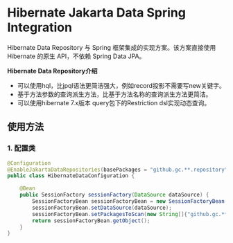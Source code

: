 # Hibernate Jakarta Data Spring Integration

Hibernate Data Repository 与 Spring 框架集成的实现方案。该方案直接使用 Hibernate 的原生 API，不依赖 Spring Data JPA。

**Hibernate Data Repository介绍**
- 可以使用hql，比jpql语法更简洁强大，例如record投影不需要写new关键字。
- 基于方法参数的查询派生方法，比基于方法名称的查询派生方法更简洁。
- 可以使用hibernate 7.x版本 query包下的Restriction dsl实现动态查询。


## 使用方法

### 1. 配置类

```java
@Configuration
@EnableJakartaDataRepositories(basePackages = "github.gc.**.repository")
public class HibernateDataConfiguration {

    @Bean
    public SessionFactory sessionFactory(DataSource dataSource) {
        SessionFactoryBean sessionFactoryBean = new SessionFactoryBean();
        sessionFactoryBean.setDataSource(dataSource);
        sessionFactoryBean.setPackagesToScan(new String[]{"github.gc.**.entity"});
        return sessionFactoryBean.getObject();
    }
}
```
